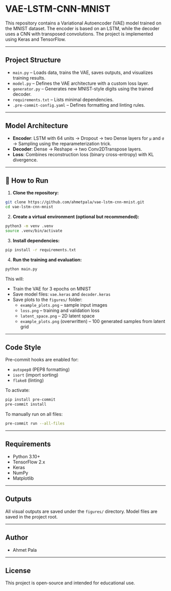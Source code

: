 # VAE-LSTM-CNN-MNIST

This repository contains a Variational Autoencoder (VAE) model trained on the MNIST dataset. The encoder is based on an LSTM, while the decoder uses a CNN with transposed convolutions. The project is implemented using Keras and TensorFlow.

---

## Project Structure

- `main.py` – Loads data, trains the VAE, saves outputs, and visualizes training results.
- `model.py` – Defines the VAE architecture with a custom loss layer.
- `generator.py` – Generates new MNIST-style digits using the trained decoder.
- `requirements.txt` – Lists minimal dependencies.
- `.pre-commit-config.yaml` – Defines formatting and linting rules.

---

## Model Architecture

- **Encoder**: LSTM with 64 units → Dropout → two Dense layers for `μ` and `σ` → Sampling using the reparameterization trick.
- **Decoder**: Dense → Reshape → two Conv2DTranspose layers.
- **Loss**: Combines reconstruction loss (binary cross-entropy) with KL divergence.

---

## 🧪 How to Run

1. **Clone the repository:**

```bash
git clone https://github.com/ahmetpala/vae-lstm-cnn-mnist.git
cd vae-lstm-cnn-mnist
```

2. **Create a virtual environment (optional but recommended):**

```bash
python3 -m venv .venv
source .venv/bin/activate
```

3. **Install dependencies:**

```bash
pip install -r requirements.txt
```

4. **Run the training and evaluation:**

```bash
python main.py
```

This will:
- Train the VAE for 3 epochs on MNIST
- Save model files: `vae.keras` and `decoder.keras`
- Save plots to the `figures/` folder:
  - `example_plots.png` – sample input images
  - `loss.png` – training and validation loss
  - `latent_space.png` – 2D latent space
  - `example_plots.png` (overwritten) – 100 generated samples from latent grid

---

## Code Style

Pre-commit hooks are enabled for:

- `autopep8` (PEP8 formatting)
- `isort` (import sorting)
- `flake8` (linting)

To activate:

```bash
pip install pre-commit
pre-commit install
```

To manually run on all files:

```bash
pre-commit run --all-files
```

---

## Requirements

- Python 3.10+
- TensorFlow 2.x
- Keras
- NumPy
- Matplotlib

---

## Outputs

All visual outputs are saved under the `figures/` directory. Model files are saved in the project root.

---

## Author

- Ahmet Pala

---

## License

This project is open-source and intended for educational use.
